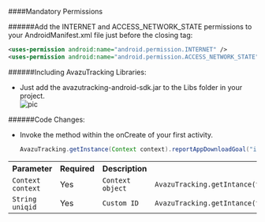 ####Mandatory Permissions 

######Add the INTERNET and ACCESS_NETWORK_STATE permissions to your AndroidManifest.xml file just before the closing </manifest> tag:   

   ```xml
   <uses-permission android:name="android.permission.INTERNET" />      
   <uses-permission android:name="android.permission.ACCESS_NETWORK_STATE" />
   ```
    
######Including AvazuTracking Libraries:   
- Just add the avazutracking-android-sdk.jar to the Libs folder in your project.  
![pic](http://d.pcs.baidu.com/thumbnail/2360ff40f5e7c32e19b27ef8599193c4?fid=2050215414-250528-3840253792&time=1382334633&sign=FDTAR-DCb740ccc5511e5e8fedcff06b081203-lzK5Pv9IhlrLZN%2FpO75LvdWRoPw%3D&rt=sh&expires=8h&r=530730628&size=c710_u500&quality=100)
   
######Code Changes:  
- Invoke the method within the onCreate of your first activity.

   ```java
   AvazuTracking.getInstance(Context context).reportAppDownloadGoal("id");   
   ```

<table cellspacing="0">
 <tr>
   <th>Parameter</th>
   <th>Required</th>
   <th>Description</th>
   <th>Example</th>
 </tr>
 <tr>
   <td><code>Context context</code></td>
   <td>Yes</td>
   <td><code>Context object</code></td>
   <td><code>AvazuTracking.getIntance(this);</code></td>
 </tr>
 <tr>
   <td><code>String uniqid</code></td>
   <td>Yes</td>
   <td><code>Custom ID</code></td>
   <td><code>AvazuTracking.getIntance(this).reportAppDownLoadGoal("id");</code></td>
 </tr>
</table>  


